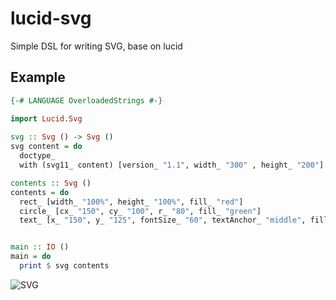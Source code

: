 # lucid-svg

Simple DSL for writing SVG, base on lucid

## Example

``` haskell
{-# LANGUAGE OverloadedStrings #-}

import Lucid.Svg
 
svg :: Svg () -> Svg ()
svg content = do
  doctype_
  with (svg11_ content) [version_ "1.1", width_ "300" , height_ "200"]

contents :: Svg ()
contents = do
  rect_ [width_ "100%", height_ "100%", fill_ "red"]
  circle_ [cx_ "150", cy_ "100", r_ "80", fill_ "green"]
  text_ [x_ "150", y_ "125", fontSize_ "60", textAnchor_ "middle", fill_ "white"] "SVG"


main :: IO ()
main = do
  print $ svg contents
```

![SVG](http://i.imgur.com/dXu84xR.png)
